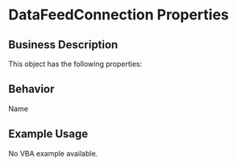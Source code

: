# DataFeedConnection Properties

## Business Description
This object has the following properties:

## Behavior
Name

## Example Usage
No VBA example available.
